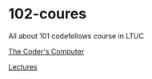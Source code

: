 # 102-coures

All about 101 codefellows course in LTUC

[The Coder's Computer](https://codefellows.github.io/setup-guide/)

[Lectures](https://mega.nz/folder/dKQG0D6I#z7rc0sArA4hUHp3-rs6NiQ)
